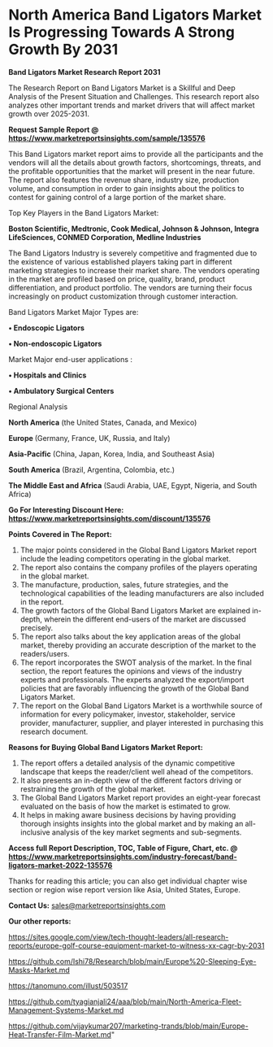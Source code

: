 # North America Band Ligators Market Is Progressing Towards A Strong Growth By 2031

<strong>Band Ligators Market Research Report 2031</strong>

The Research Report on Band Ligators Market is a Skillful and Deep Analysis of the Present Situation and Challenges. This research report also analyzes other important trends and market drivers that will affect market growth over 2025-2031.

<strong>Request Sample Report @ <a href=https://www.marketreportsinsights.com/sample/135576>https://www.marketreportsinsights.com/sample/135576</a></strong>

This Band Ligators market report aims to provide all the participants and the vendors will all the details about growth factors, shortcomings, threats, and the profitable opportunities that the market will present in the near future. The report also features the revenue share, industry size, production volume, and consumption in order to gain insights about the politics to contest for gaining control of a large portion of the market share.

Top Key Players in the Band Ligators Market:

<strong>Boston Scientific, Medtronic, Cook Medical, Johnson & Johnson, Integra LifeSciences, CONMED Corporation, Medline Industries</strong>

The Band Ligators Industry is severely competitive and fragmented due to the existence of various established players taking part in different marketing strategies to increase their market share. The vendors operating in the market are profiled based on price, quality, brand, product differentiation, and product portfolio. The vendors are turning their focus increasingly on product customization through customer interaction.

Band Ligators Market Major Types are:

<strong>• Endoscopic Ligators

• Non-endoscopic Ligators</strong>

Market Major end-user applications :

<strong>• Hospitals and Clinics

• Ambulatory Surgical Centers</strong>

Regional Analysis

</u><strong><b>North America</b></strong> (the United States, Canada, and Mexico)

<strong><b>Europe </b></strong>(Germany, France, UK, Russia, and Italy)

<strong><b>Asia-Pacific</b></strong> (China, Japan, Korea, India, and Southeast Asia)

<strong><b>South America</b></strong> (Brazil, Argentina, Colombia, etc.)

<strong><b>The Middle East and Africa</b></strong> (Saudi Arabia, UAE, Egypt, Nigeria, and South Africa)

<strong>Go For Interesting Discount Here: <a href=https://www.marketreportsinsights.com/discount/135576>https://www.marketreportsinsights.com/discount/135576</a></strong>

<strong>Points Covered in The Report:</strong>
<ol>
  <li>The major points considered in the Global Band Ligators Market report include the leading competitors operating in the global market.</li>
  <li>The report also contains the company profiles of the players operating in the global market.</li>
  <li>The manufacture, production, sales, future strategies, and the technological capabilities of the leading manufacturers are also included in the report.</li>
  <li>The growth factors of the Global Band Ligators Market are explained in-depth, wherein the different end-users of the market are discussed precisely.</li>
  <li>The report also talks about the key application areas of the global market, thereby providing an accurate description of the market to the readers/users.</li>
  <li>The report incorporates the SWOT analysis of the market. In the final section, the report features the opinions and views of the industry experts and professionals. The experts analyzed the export/import policies that are favorably influencing the growth of the Global Band Ligators Market.</li>
  <li>The report on the Global Band Ligators Market is a worthwhile source of information for every policymaker, investor, stakeholder, service provider, manufacturer, supplier, and player interested in purchasing this research document.</li>
</ol>
<strong>Reasons for Buying Global Band Ligators Market Report:</strong>

<ol>
  <li>The report offers a detailed analysis of the dynamic competitive landscape that keeps the reader/client well ahead of the competitors.</li>
  <li>It also presents an in-depth view of the different factors driving or restraining the growth of the global market.</li>
  <li>The Global Band Ligators Market report provides an eight-year forecast evaluated on the basis of how the market is estimated to grow.</li>
  <li>It helps in making aware business decisions by having providing thorough insights insights into the global market and by making an all-inclusive analysis of the key market segments and sub-segments.</li>
</ol>
<strong>Access full Report Description, TOC, Table of Figure, Chart, etc. @ <a href=https://www.marketreportsinsights.com/industry-forecast/band-ligators-market-2022-135576>https://www.marketreportsinsights.com/industry-forecast/band-ligators-market-2022-135576</a></strong>


Thanks for reading this article; you can also get individual chapter wise section or region wise report version like Asia, United States, Europe.

<strong>Contact Us:</strong>
sales@marketreportsinsights.com

<strong>Our other reports:</strong>

<a href=https://sites.google.com/view/tech-thought-leaders/all-research-reports/europe-golf-course-equipment-market-to-witness-xx-cagr-by-2031>https://sites.google.com/view/tech-thought-leaders/all-research-reports/europe-golf-course-equipment-market-to-witness-xx-cagr-by-2031</a>

<a href=https://github.com/Ishi78/Research/blob/main/Europe%20-Sleeping-Eye-Masks-Market.md>https://github.com/Ishi78/Research/blob/main/Europe%20-Sleeping-Eye-Masks-Market.md</a>

<a href=https://tanomuno.com/illust/503517>https://tanomuno.com/illust/503517</a>

<a href=https://github.com/tyagianjali24/aaa/blob/main/North-America-Fleet-Management-Systems-Market.md>https://github.com/tyagianjali24/aaa/blob/main/North-America-Fleet-Management-Systems-Market.md</a>

<a href=https://github.com/vijaykumar207/marketing-trands/blob/main/Europe-Heat-Transfer-Film-Market.md>https://github.com/vijaykumar207/marketing-trands/blob/main/Europe-Heat-Transfer-Film-Market.md</a>"
